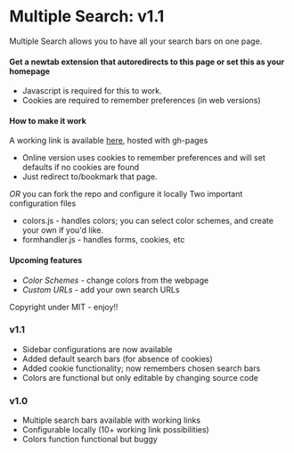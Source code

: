 # Multiple Search: v1.1

Multiple Search allows you to have all your search bars on one page. 

#### Get a newtab extension that autoredirects to this page or set this as your homepage
- Javascript is required for this to work.
- Cookies are required to remember preferences (in web versions)

#### How to make it work
A working link is available [here](http://liawesomesaucer.github.io/multiple-search/), hosted with gh-pages
- Online version uses cookies to remember preferences and will set defaults if no cookies are found
- Just redirect to/bookmark that page.

*OR* you can fork the repo and configure it locally
Two important configuration files
- colors.js - handles colors; you can select color schemes, and create your own if you'd like.
- formhandler.js - handles forms, cookies, etc

#### Upcoming features
- *Color Schemes* - change colors from the webpage
- *Custom URLs* - add your own search URLs

Copyright under MIT - enjoy!!

### v1.1
- Sidebar configurations are now available
- Added default search bars (for absence of cookies)
- Added cookie functionality; now remembers chosen search bars
- Colors are functional but only editable by changing source code

### v1.0
- Multiple search bars available with working links
- Configurable locally (10+ working link possibilities)
- Colors function functional but buggy
